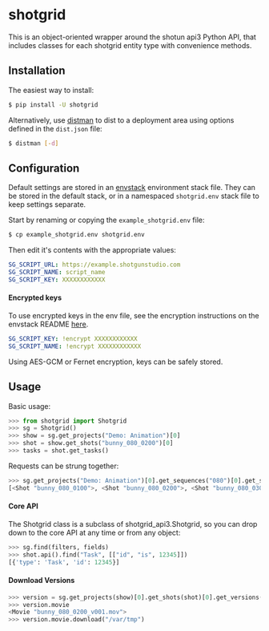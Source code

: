 shotgrid
========

This is an object-oriented wrapper around the shotun api3 Python API, that
includes classes for each shotgrid entity type with convenience methods.

## Installation

The easiest way to install:

```bash
$ pip install -U shotgrid
```

Alternatively, use [distman](https://github.com/rsgalloway/distman) to dist to a
deployment area using options defined in the `dist.json` file:

```bash
$ distman [-d]
```

## Configuration

Default settings are stored in an [envstack](https://github.com/rsgalloway/envstack)
environment stack file. They can be stored in the default stack, or in a
namespaced `shotgrid.env` stack file to keep settings separate.

Start by renaming or copying the `example_shotgrid.env` file:

```bash
$ cp example_shotgrid.env shotgrid.env
```

Then edit it's contents with the appropriate values:

```yaml
SG_SCRIPT_URL: https://example.shotgunstudio.com
SG_SCRIPT_NAME: script_name
SG_SCRIPT_KEY: XXXXXXXXXXXX
```

#### Encrypted keys

To use encrypted keys in the env file, see the encryption instructions on the
envstack README [here](https://github.com/rsgalloway/envstack?tab=readme-ov-file#encryption). 

```yaml
SG_SCRIPT_KEY: !encrypt XXXXXXXXXXXX
SG_SCRIPT_NAME: !encrypt XXXXXXXXXXXX
```

Using AES-GCM or Fernet encryption, keys can be safely stored.

## Usage

Basic usage:

```python
>>> from shotgrid import Shotgrid
>>> sg = Shotgrid()
>>> show = sg.get_projects("Demo: Animation")[0]
>>> shot = show.get_shots("bunny_080_0200")[0]
>>> tasks = shot.get_tasks()
```

Requests can be strung together:

```python
>>> sg.get_projects("Demo: Animation")[0].get_sequences("080")[0].get_shots()
[<Shot "bunny_080_0100">, <Shot "bunny_080_0200">, <Shot "bunny_080_0300">]
```

#### Core API

The Shotgrid class is a subclass of shotgrid_api3.Shotgrid, so you can drop down
to the core API at any time or from any object:

```python
>>> sg.find(filters, fields)
>>> shot.api().find("Task", [["id", "is", 12345]])
[{'type': 'Task', 'id': 12345}]
```

#### Download Versions

```python
>>> version = sg.get_projects(show)[0].get_shots(shot)[0].get_versions()[0]
>>> version.movie
<Movie "bunny_080_0200_v001.mov">
>>> version.movie.download("/var/tmp")
```